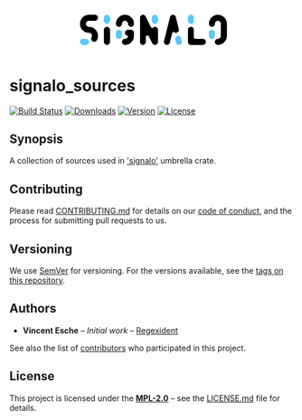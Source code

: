 ![jumbotron](../jumbotron.png)

# signalo_sources

[![Build Status](http://img.shields.io/travis/signalo/signalo_sources.svg?style=flat-square)](https://travis-ci.org/signalo/signalo_sources)
[![Downloads](https://img.shields.io/crates/d/signalo_sources.svg?style=flat-square)](https://crates.io/crates/signalo_sources/)
[![Version](https://img.shields.io/crates/v/signalo_sources.svg?style=flat-square)](https://crates.io/crates/signalo_sources/)
[![License](https://img.shields.io/crates/l/signalo_sources.svg?style=flat-square)](https://crates.io/crates/signalo_sources/)

## Synopsis

A collection of sources used in ['signalo'](../) umbrella crate.

## Contributing

Please read [CONTRIBUTING.md](../CONTRIBUTING.md) for details on our [code of conduct](https://www.rust-lang.org/conduct.html),
and the process for submitting pull requests to us.

## Versioning

We use [SemVer](http://semver.org/) for versioning. For the versions available, see the [tags on this repository](https://github.com/signalo/signalo/tags).

## Authors

* **Vincent Esche** – *Initial work* – [Regexident](https://github.com/Regexident)

See also the list of [contributors](https://github.com/signalo/signalo/contributors) who participated in this project.

## License

This project is licensed under the [**MPL-2.0**](https://www.tldrlegal.com/l/mpl-2.0) – see the [LICENSE.md](LICENSE.md) file for details.
